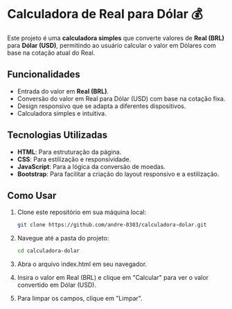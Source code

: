 # Calculadora de Real para Dólar 💰

Este projeto é uma **calculadora simples** que converte valores de **Real (BRL)** para **Dólar (USD)**, permitindo ao usuário calcular o valor em Dólares com base na cotação atual do Real.

## Funcionalidades

- Entrada do valor em **Real (BRL)**.
- Conversão do valor em Real para Dólar (USD) com base na cotação fixa.
- Design responsivo que se adapta a diferentes dispositivos.
- Calculadora simples e intuitiva.

## Tecnologias Utilizadas

- **HTML**: Para estruturação da página.
- **CSS**: Para estilização e responsividade.
- **JavaScript**: Para a lógica da conversão de moedas.
- **Bootstrap**: Para facilitar a criação do layout responsivo e a estilização.

## Como Usar

1. Clone este repositório em sua máquina local:

   ```bash
   git clone https://github.com/andre-0303/calculadora-dolar.git

2. Navegue até a pasta do projeto:
   ```bash
   cd calculadora-dolar

3. Abra o arquivo index.html em seu navegador.
4. Insira o valor em Real (BRL) e clique em "Calcular" para ver o valor convertido em Dólar (USD).
5. Para limpar os campos, clique em "Limpar".

   

